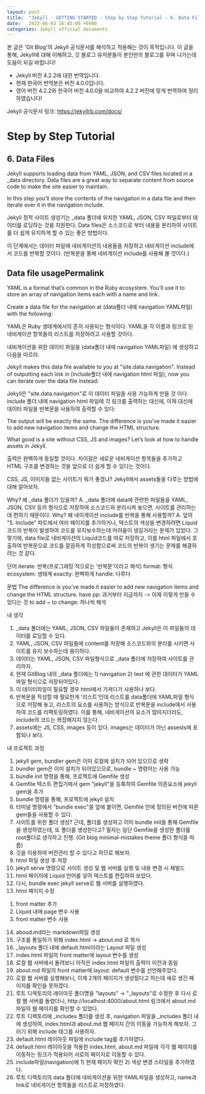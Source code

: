 ```yaml
---
layout: post
title:  "Jekyll - GETTING STARTED - Step by Step Tutorial - 6. Data Files"
date:   2022-06-03 16:45:00 +0900
categories: Jekyll official documents
---
```

본 글은 'Git Blog'의 Jekyll 공식문서를 해석하고 적용해는 것이 목적입니다.
이 글을 통해, Jekyll에 대해 이해하고, 깃 블로그 유저분들이 본인만의 블로그를 꾸며 나가는데 도움이 되길 바랍니다!
* Jekyll 버전 4.2.2에 대한 번역입니다.
* 현재 한국어 번역본은 버전 4.0.0입니다. 
* 영어 버전 4.2.2와 한국어 버전 4.0.0을 비교하여 4.2.2 버전에 맞게 번역하여 정리하였습니다!

Jekyll 공식문서 링크: 
    https://jekyllrb.com/docs/

# Step by Step Tutorial

## 6. Data Files

Jekyll supports loading data from YAML, JSON, and CSV files located in a _data directory. Data files are a great way to separate content from source code to make the site easier to maintain.

In this step you’ll store the contents of the navigation in a data file and then iterate over it in the navigation include.

Jekyll 정적 사이트 생성기는 _data 폴더에 위치한 YAML, JSON, CSV 파일로부터 데이터를 로딩하는 것을 지원한다.
Data files은 소스코드로 부터 내용을 분리하여 사이트를 더 쉽게 유지하게 할 수 있는 좋은 방법이다.

이 단계에서는 데이터 파일에 네비게이션의 내용들을 저장하고 네비게이션 include에서 코드를 반복할 것이다. (반복문을 통해 네비게이션 include를 사용해 볼 것이다.)


## Data file usagePermalink

YAML is a format that’s common in the Ruby ecosystem. You’ll use it to store an array of navigation items each with a name and link.

Create a data file for the navigation at (data폴더 내에 navigation YAML파일) with the following:

<!--
- name: Home
  link: /
- name: About
  link: /about.html
-->

YAML은 Ruby 생태계에서의 흔히 사용되는 형식이다. YAML을 각 이름과 링크로 된 네비게이션 항목들의 리스트를 저장하려고 사용할 것이다.

네비게이션을 위한 데이터 파일을 (data폴더 내에 navigation YAML파일) 에 생성하고 다음을 따르라.


Jekyll makes this data file available to you at "site.data.navigation". Instead of outputting each link in (include폴더 내에 navigation html 파일), now you can iterate over the data file instead:
<!--
<nav>
  {% for item in site.data.navigation %}
    <a href="{{ item.link }}" {% if page.url == item.link %}style="color: red;"{% endif %}>
      {{ item.name }}
    </a>
  {% endfor %}
</nav>
-->

Jekyll은 "site.data.navigation"로 이 데이터 파일을 사용 가능하게 만들 것 이다. 
include 폴더 내에 navigation html 파일에 각 링크를 출력하는 대신에, 이제 대신에 데이터 파일을 반복문을 사용하여 출력할 수 있다:

The output will be exactly the same. The difference is you’ve made it easier to add new navigation items and change the HTML structure.

What good is a site without CSS, JS and images? Let’s look at how to handle assets in Jekyll.

출력은 완벽하게 동일할 것이다. 차이점은 새로운 네비게이션 항목들을 추가하고 HTML 구조를 변경하는 것을 앞으로 더 쉽게 할 수 있다는 것이다.

CSS, JS, 이미지들 없는 사이트가 뭐가 좋겠냐? Jekyll에서 assets들을 다루는 방법에 대해 알아보자.


Why? 왜 _data 폴더가 있을까?
A. _data 폴더에 data에 관련한 파일들을 YAML, JSON, CSV 등의 형식으로 저장하여 소스코드와 분리시켜 놓으면, 사이트를 관리하는데 편하기 때문이다.
Why? 왜 네이게이션 include를 반복을 통해 사용할까?
A. 앞의 "5. Include" 파트에서 여러 페이지를 추가하거나, 텍스트의 색상을 변경하려면 Liquid코드의 반복이 발생하여 코드를 유지보수하는데 어려움이 생길거라는 문제가 있었다. 그렇기에, data file로 네비게이션의 Liquid코드를 따로 저장하고, 이를 html 파일에서 호출하여 반복문으로 코드를 깔끔하게 작성함으로써 코드의 반복이 생기는 문제를 해결하려는 것 같다.

단어
iterate: 반복(프로그래밍 적으로는 '반복문'이라고 해석)
format: 형식
ecosystem: 생태계
exactly: 완벽하게
handle: 다루다

문법
The difference is you’ve made it easier to add new navigation items and change the HTML structure.
have pp: 과거부터 지금까지 -> 이제 이렇게 만들 수 있다는 것
to add ~ to change: 하나씩 해석


내 생각
1. _data 폴더에는 YAML, JSON, CSV 파일들이 존재하고 Jekyll은 이 파일들의 데이터를 로딩할 수 있다.
2. YAML, JSON, CSV 파일들에 content를 저장해 소스코드와의 분리를 시키면 사이트를 유지 보수하는데 용이하다.
3. 데이터는 YAML, JSON, CSV 파일형식으로 _data 폴더에 저장하여 사이트를 관리하자.
4. 현재 GitBlog 내의 _data 폴더에는 1) navigation 2) text 에 관한 데이터가 YAML 파일 형식으로 저장되어있다.
5. 이 데이터파일이 필요할 경우 html에서 가져다가 사용하나 보다.
6. 반복문을 작성할 때 필요한게 '리스트'인데 리스트를 data폴더에 YAML파일 형식으로 저장해 놓고, 리스트의 요소를 사용하는 방식으로 반복문을 include에서 사용하여 코드를 리팩토링하였다. 이를 통해, 네비게이션의 요소가 많아지더라도, include의 코드는 복잡해지지 않는다.
7. assets에는 JS, CSS, images 등이 있다. images는 데이터가 아닌 assests에 포함되나 보다.

내 프로젝트 과정
1. jekyll gem, bundler gem은 이미 로컬에 설치가 되어 있으므로 생략
2. bundler gem은 이미 설치가 되어있으므로, bundle ~ 명령어는 사용 가능
3. bundle init 명령을 통해, 프로젝트에 Gemfile 생성
4. Gemfile 텍스트 편집기에서 gem "jekyll"을 등록하여 Gemfile 의존요소에 jekyll gem을 추가
5. bundle 명령을 통해, 프로젝트에 jekyll 설치
6. 터미널 명령에서 "bundle exec"을 앞에 붙이면, Gemfile 안에 정의된 버전에 따른 gem들을 사용할 수 있다.
7. 사이트를 위한 폴더 생성? 근데, 폴더를 생성하고 이미 bundle init을 통해 Gemfile을 생성하였는데, 또 폴더를 생성한다고? 필자는 일단 Gemfile을 생성한 폴더를 root폴더로 생각하고 진행.
    (Git blog minimal-mistakes theme 폴더 형식을 따름)
8. 깃을 이용하여 버전관리 할 수 있다고 하므로 해보자.
9. html 파일 생성 후 저장
10. jekyll serve 명령으로 사이트 생성 및 웹 서버를 실행 및 내용 변경 시 재빌드
11. html 페이지에 Liquid 언어를 넣어 텍스트를 편집하여 보았다.
12. 다시, bundle exec jekyll serve로 웹 서버를 실행하였다.
13. html 페이지 수정
  1) front matter 추가
  2) Liquid 내에 page 변수 사용
  3) front matter 변수 사용
14. aboud.md라는 markdown파일 생성
15. 구조를 통일하기 위해 index.html -> about.md 로 복사
16. _layouts 폴더 내에 default.html이라는 Layout 파일 생성
17. index.html 파일의 front matter에 layout 변수를 생성
18. 로컬 웹 서버에서 돌려보니 아직은 index.html 파일의 출력이 이전과 동일
19. about.md 파일의 front matter에 layout: default 변수를 선언해주었다.
20. 로컬 웹 서버를 실행해보니, 이제 2개의 페이지가 생성됬다고 하는데 새로 생긴 페이지를 확인을 못하겠다.
21. 루트 디렉토리의 레이아웃 폴더명을 "layouts" -> "_layouts"로 수정한 후 다시 로컬 웹 서버를 돌렸더니,
http://localhost:4000/about.html 링크에서 about.md 파일의 웹 페이지를 확인할 수 있었다.
22. 루트 디렉토리에 _includes 폴더를 생성 후, navigation 파일을 _includes 폴더 내에 생성하여,
index.html과 about.md 웹 페이지 간의 이동을 가능하게 해보자. 그러기 위해 include 태그를 사용하자.
23. default.html 레이아웃 파일에 include tag를 추가하였다.
24. default.html 레이아웃을 적용한 index.html, about.md 파일에 각각 웹 페이지를 이동하는 링크가 적용되어 서로의 페이지로 이동할 수 있다.
25. include파일(navigation)에 1) 현재 페이지 확인 2) 색상 변경 스타일을 추가하였다.
26. 루트 디렉토리의 data 폴더에 네비게이션을 위한 YAML파일을 생성하고, name과 link로 네비게이션 항목들을 리스트로 저장하였다.

